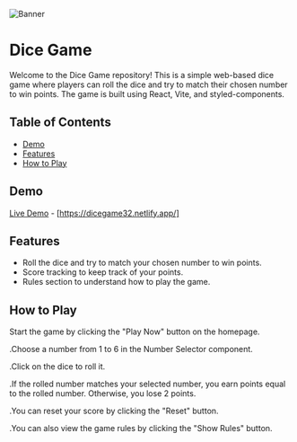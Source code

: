 ![Banner](https://i.ibb.co/6yG2bwD/Dice-Game.png)

# Dice Game

Welcome to the Dice Game repository! This is a simple web-based dice game where players can roll the dice and try to match their chosen number to win points. The game is built using React, Vite, and styled-components.

## Table of Contents

- [Demo](#demo)
- [Features](#features)
- [How to Play](#how-to-play)

## Demo

[Live Demo](https://example.com) - [https://dicegame32.netlify.app/]

## Features

- Roll the dice and try to match your chosen number to win points.
- Score tracking to keep track of your points.
- Rules section to understand how to play the game.

## How to Play
Start the game by clicking the "Play Now" button on the homepage.

.Choose a number from 1 to 6 in the Number Selector component.

.Click on the dice to roll it.

.If the rolled number matches your selected number, you earn points equal to the rolled number. Otherwise, you lose 2 points.

.You can reset your score by clicking the "Reset" button.

.You can also view the game rules by clicking the "Show Rules" button.
